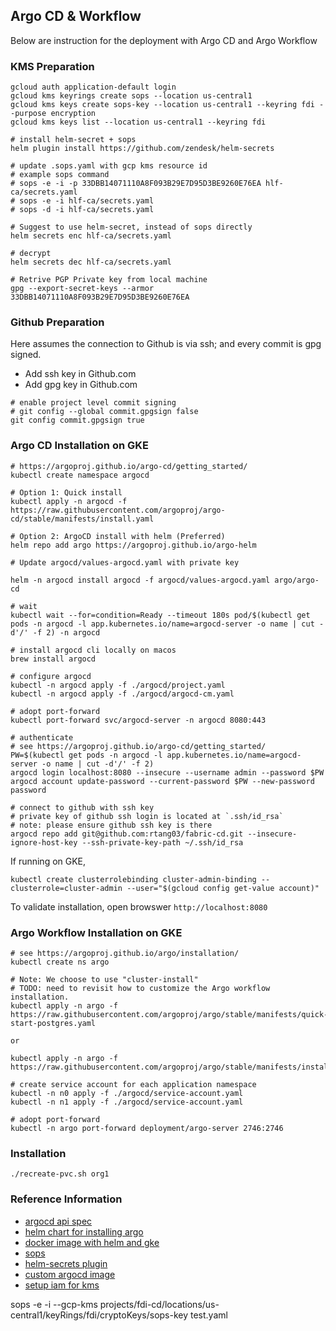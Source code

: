 ## Argo CD & Workflow
Below are instruction for the deployment with Argo CD and Argo Workflow

### KMS Preparation
```shell script
gcloud auth application-default login
gcloud kms keyrings create sops --location us-central1
gcloud kms keys create sops-key --location us-central1 --keyring fdi --purpose encryption
gcloud kms keys list --location us-central1 --keyring fdi

# install helm-secret + sops
helm plugin install https://github.com/zendesk/helm-secrets

# update .sops.yaml with gcp kms resource id
# example sops command
# sops -e -i -p 33DBB14071110A8F093B29E7D95D3BE9260E76EA hlf-ca/secrets.yaml
# sops -e -i hlf-ca/secrets.yaml
# sops -d -i hlf-ca/secrets.yaml

# Suggest to use helm-secret, instead of sops directly
helm secrets enc hlf-ca/secrets.yaml

# decrypt
helm secrets dec hlf-ca/secrets.yaml

# Retrive PGP Private key from local machine
gpg --export-secret-keys --armor 33DBB14071110A8F093B29E7D95D3BE9260E76EA
```

### Github Preparation
Here assumes the connection to Github is via ssh; and every commit is gpg signed.

- Add ssh key in Github.com
- Add gpg key in Github.com

```shell script
# enable project level commit signing
# git config --global commit.gpgsign false
git config commit.gpgsign true
```


### Argo CD Installation on GKE
```shell script
# https://argoproj.github.io/argo-cd/getting_started/
kubectl create namespace argocd

# Option 1: Quick install
kubectl apply -n argocd -f https://raw.githubusercontent.com/argoproj/argo-cd/stable/manifests/install.yaml

# Option 2: ArgoCD install with helm (Preferred)
helm repo add argo https://argoproj.github.io/argo-helm

# Update argocd/values-argocd.yaml with private key

helm -n argocd install argocd -f argocd/values-argocd.yaml argo/argo-cd

# wait
kubectl wait --for=condition=Ready --timeout 180s pod/$(kubectl get pods -n argocd -l app.kubernetes.io/name=argocd-server -o name | cut -d'/' -f 2) -n argocd

# install argocd cli locally on macos
brew install argocd

# configure argocd
kubectl -n argocd apply -f ./argocd/project.yaml
kubectl -n argocd apply -f ./argocd/argocd-cm.yaml

# adopt port-forward
kubectl port-forward svc/argocd-server -n argocd 8080:443

# authenticate
# see https://argoproj.github.io/argo-cd/getting_started/
PW=$(kubectl get pods -n argocd -l app.kubernetes.io/name=argocd-server -o name | cut -d'/' -f 2)
argocd login localhost:8080 --insecure --username admin --password $PW
argocd account update-password --current-password $PW --new-password password

# connect to github with ssh key
# private key of github ssh login is located at `.ssh/id_rsa`
# note: please ensure github ssh key is there
argocd repo add git@github.com:rtang03/fabric-cd.git --insecure-ignore-host-key --ssh-private-key-path ~/.ssh/id_rsa
```

If running on GKE,
```shell script
kubectl create clusterrolebinding cluster-admin-binding --clusterrole=cluster-admin --user="$(gcloud config get-value account)"
```

To validate installation, open browswer `http://localhost:8080`

### Argo Workflow Installation on GKE
```shell script
# see https://argoproj.github.io/argo/installation/
kubectl create ns argo

# Note: We choose to use "cluster-install"
# TODO: need to revisit how to customize the Argo workflow installation.
kubectl apply -n argo -f https://raw.githubusercontent.com/argoproj/argo/stable/manifests/quick-start-postgres.yaml

or

kubectl apply -n argo -f https://raw.githubusercontent.com/argoproj/argo/stable/manifests/install.yaml

# create service account for each application namespace
kubectl -n n0 apply -f ./argocd/service-account.yaml
kubectl -n n1 apply -f ./argocd/service-account.yaml

# adopt port-forward
kubectl -n argo port-forward deployment/argo-server 2746:2746
```

### Installation
```shell script
./recreate-pvc.sh org1

```

### Reference Information
- [argocd api spec](https://github.com/argoproj/argo/blob/master/api/openapi-spec/swagger.json)
- [helm chart for installing argo](https://github.com/argoproj/argo-helm/tree/master/charts/argo-cd)
- [docker image with helm and gke](https://hub.docker.com/r/devth/helm)
- [sops](https://github.com/mozilla/sops#test-with-the-dev-pgp-key)
- [helm-secrets plugin](https://github.com/zendesk/helm-secrets)
- [custom argocd image](https://medium.com/faun/handling-kubernetes-secrets-with-argocd-and-sops-650df91de173)
- [setup iam for kms](https://cloud.google.com/kms/docs/iam)

sops -e -i --gcp-kms projects/fdi-cd/locations/us-central1/keyRings/fdi/cryptoKeys/sops-key test.yaml
